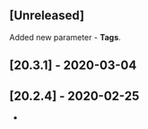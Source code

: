 ## [Unreleased]
Added new parameter -  **Tags**.

## [20.3.1] - 2020-03-04


## [20.2.4] - 2020-02-25
-
